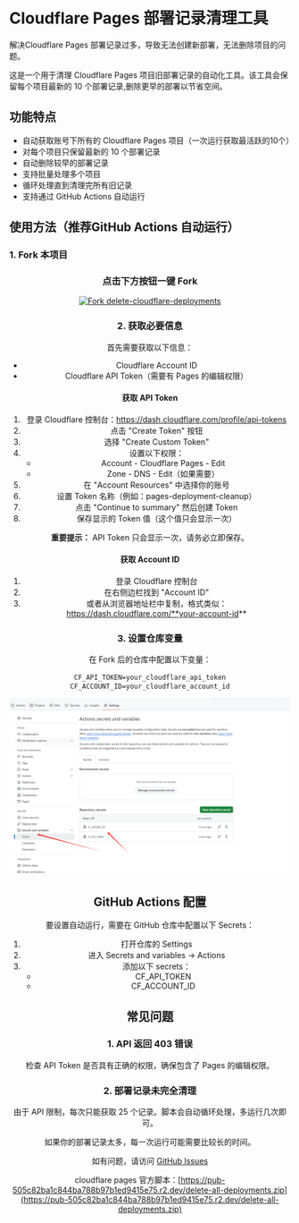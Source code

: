 # Cloudflare Pages 部署记录清理工具

解决Cloudflare Pages 部署记录过多，导致无法创建新部署，无法删除项目的问题。

这是一个用于清理 Cloudflare Pages 项目旧部署记录的自动化工具。该工具会保留每个项目最新的 10 个部署记录,删除更早的部署以节省空间。

## 功能特点

- 自动获取账号下所有的 Cloudflare Pages 项目（一次运行获取最活跃的10个）
- 对每个项目只保留最新的 10 个部署记录
- 自动删除较早的部署记录
- 支持批量处理多个项目
- 循环处理直到清理完所有旧记录
- 支持通过 GitHub Actions 自动运行

## 使用方法（推荐GitHub Actions 自动运行）

### 1. Fork 本项目

<div align="center">

### 点击下方按钮一键 Fork

[![Fork delete-cloudflare-deployments](https://img.shields.io/github/forks/vbskycn/delete-cloudflare-deployments?label=Fork&style=for-the-badge&logo=github)](https://github.com/vbskycn/delete-cloudflare-deployments/fork)



### 2. 获取必要信息

首先需要获取以下信息：
- Cloudflare Account ID
- Cloudflare API Token（需要有 Pages 的编辑权限）

#### 获取 API Token

1. 登录 Cloudflare 控制台：https://dash.cloudflare.com/profile/api-tokens
2. 点击 "Create Token" 按钮
3. 选择 "Create Custom Token"
4. 设置以下权限：
   - Account - Cloudflare Pages - Edit
   - Zone - DNS - Edit（如果需要）
5. 在 "Account Resources" 中选择你的账号
6. 设置 Token 名称（例如：pages-deployment-cleanup）
7. 点击 "Continue to summary" 然后创建 Token
8. 保存显示的 Token 值（这个值只会显示一次）

**重要提示：** API Token 只会显示一次，请务必立即保存。

#### 获取 Account ID

1. 登录 Cloudflare 控制台
2. 在右侧边栏找到 "Account ID"
3. 或者从浏览器地址栏中复制，格式类似：https://dash.cloudflare.com/**your-account-id**

### 3. 设置仓库变量

在 Fork 后的仓库中配置以下变量：

```
CF_API_TOKEN=your_cloudflare_api_token
CF_ACCOUNT_ID=your_cloudflare_account_id
```

![image-20250107150715924](assets/image-20250107150715924.png)

## GitHub Actions 配置

要设置自动运行，需要在 GitHub 仓库中配置以下 Secrets：

1. 打开仓库的 Settings
2. 进入 Secrets and variables → Actions
3. 添加以下 secrets：
   - CF_API_TOKEN
   - CF_ACCOUNT_ID



## 常见问题

### 1. API 返回 403 错误

检查 API Token 是否具有正确的权限，确保包含了 Pages 的编辑权限。

### 2. 部署记录未完全清理

由于 API 限制，每次只能获取 25 个记录。脚本会自动循环处理，多运行几次即可。

如果你的部署记录太多，每一次运行可能需要比较长的时间。

如有问题，请访问 [GitHub Issues](https://github.com/vbskycn/delete-cloudflare-deployments/issues)

cloudflare pages 官方脚本：[https://pub-505c82ba1c844ba788b97b1ed9415e75.r2.dev/delete-all-deployments.zip](https://pub-505c82ba1c844ba788b97b1ed9415e75.r2.dev/delete-all-deployments.zip)
